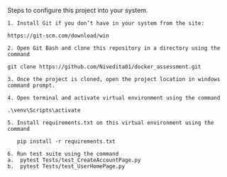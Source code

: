Steps to configure this project into your system.

	1. Install Git if you don’t have in your system from the site:

  	https://git-scm.com/download/win
	
	2. Open Git Bash and clone this repository in a directory using the command

  	git clone https://github.com/Nivedita01/docker_assessment.git
	
	3. Once the project is cloned, open the project location in windows command prompt.

	4. Open terminal and activate virtual environment using the command

   	.\venv\Scripts\activate

	5. Install requirements.txt on this virtual environment using the command

	   pip install -r requirements.txt

	6. Run test suite using the command
	a.	pytest Tests/test_CreateAccountPage.py
	b.	pytest Tests/test_UserHomePage.py
